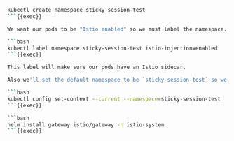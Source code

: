 

```bash
kubectl create namespace sticky-session-test
```{{exec}}

We want our pods to be "Istio enabled" so we must label the namespace. 

```bash
kubectl label namespace sticky-session-test istio-injection=enabled
```{{exec}}

This label will make sure our pods have an Istio sidecar.

Also we'll set the default namespace to be `sticky-session-test` so we don't have to add `-n sticky-session-test` to all of our commands

```bash
kubectl config set-context --current --namespace=sticky-session-test
```{{exec}}

```bash
helm install gateway istio/gateway -n istio-system
```{{exec}}